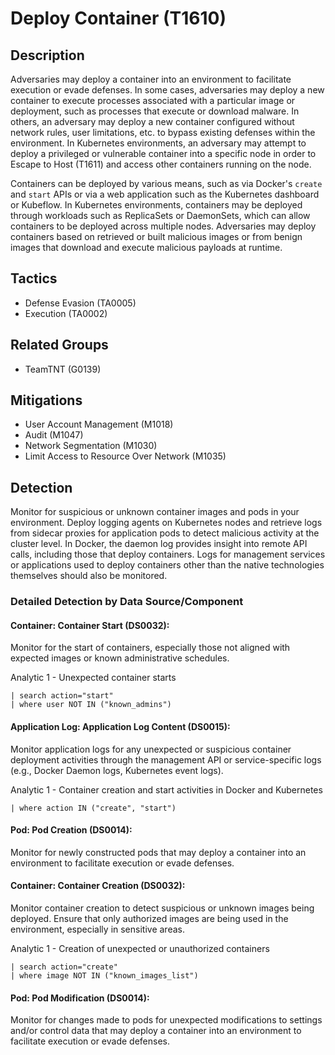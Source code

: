 # Deploy Container (T1610)

## Description
Adversaries may deploy a container into an environment to facilitate execution or evade defenses. In some cases, adversaries may deploy a new container to execute processes associated with a particular image or deployment, such as processes that execute or download malware. In others, an adversary may deploy a new container configured without network rules, user limitations, etc. to bypass existing defenses within the environment. In Kubernetes environments, an adversary may attempt to deploy a privileged or vulnerable container into a specific node in order to Escape to Host (T1611) and access other containers running on the node. 

Containers can be deployed by various means, such as via Docker's ```create``` and ```start``` APIs or via a web application such as the Kubernetes dashboard or Kubeflow.  In Kubernetes environments, containers may be deployed through workloads such as ReplicaSets or DaemonSets, which can allow containers to be deployed across multiple nodes. Adversaries may deploy containers based on retrieved or built malicious images or from benign images that download and execute malicious payloads at runtime.

## Tactics
- Defense Evasion (TA0005)
- Execution (TA0002)

## Related Groups
- TeamTNT (G0139)

## Mitigations
- User Account Management (M1018)
- Audit (M1047)
- Network Segmentation (M1030)
- Limit Access to Resource Over Network (M1035)

## Detection
Monitor for suspicious or unknown container images and pods in your environment. Deploy logging agents on Kubernetes nodes and retrieve logs from sidecar proxies for application pods to detect malicious activity at the cluster level. In Docker, the daemon log provides insight into remote API calls, including those that deploy containers. Logs for management services or applications used to deploy containers other than the native technologies themselves should also be monitored.

### Detailed Detection by Data Source/Component
#### Container: Container Start (DS0032): 
Monitor for the start of containers, especially those not aligned with expected images or known administrative schedules.

Analytic 1 - Unexpected container starts

```sourcetype=docker:daemon OR sourcetype=kubernetes:event
| search action="start"
| where user NOT IN ("known_admins")
 ```

#### Application Log: Application Log Content (DS0015): 
Monitor application logs for any unexpected or suspicious container deployment activities through the management API or service-specific logs (e.g., Docker Daemon logs, Kubernetes event logs).

Analytic 1 - Container creation and start activities in Docker and Kubernetes

```sourcetype=docker:daemon OR sourcetype=kubernetes:event
| where action IN ("create", "start")
 ```

#### Pod: Pod Creation (DS0014): 
Monitor for newly constructed pods that may deploy a container into an environment to facilitate execution or evade defenses.

#### Container: Container Creation (DS0032): 
Monitor container creation to detect suspicious or unknown images being deployed. Ensure that only authorized images are being used in the environment, especially in sensitive areas.

Analytic 1 - Creation of unexpected or unauthorized containers

```sourcetype=docker:daemon OR sourcetype=kubernetes:event
| search action="create"
| where image NOT IN ("known_images_list")
```

#### Pod: Pod Modification (DS0014): 
Monitor for changes made to pods for unexpected modifications to settings and/or control data that may deploy a container into an environment to facilitate execution or evade defenses.

